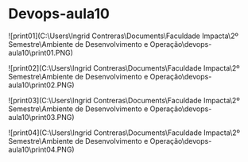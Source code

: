 # Devops-aula10

![print01](C:\Users\Ingrid Contreras\Documents\Faculdade Impacta\2º Semestre\Ambiente de Desenvolvimento e Operação\devops-aula10\print01.PNG)

![print02](C:\Users\Ingrid Contreras\Documents\Faculdade Impacta\2º Semestre\Ambiente de Desenvolvimento e Operação\devops-aula10\print02.PNG)

![print03](C:\Users\Ingrid Contreras\Documents\Faculdade Impacta\2º Semestre\Ambiente de Desenvolvimento e Operação\devops-aula10\print03.PNG)

![print04](C:\Users\Ingrid Contreras\Documents\Faculdade Impacta\2º Semestre\Ambiente de Desenvolvimento e Operação\devops-aula10\print04.PNG)